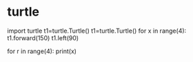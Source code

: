 # turtle
import turtle
t1=turtle.Turtle()
t1=turtle.Turtle()
for x in range(4):
    t1.forward(150)
    t1.left(90)

for r in range(4):
    print(x)
